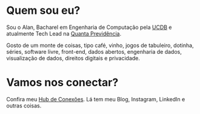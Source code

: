 # Quem sou eu?
Sou o Alan, Bacharel em Engenharia de Computação pela [UCDB](https://ucdb.br) e atualmente Tech Lead na [Quanta Previdência](https://www.quantaprevidencia.com.br/).

Gosto de um monte de coisas, tipo café, vinho, jogos de tabuleiro, dotinha, séries, software livre, front-end, dados abertos, engenharia de dados, visualização de dados, direitos digitais e privacidade.

# Vamos nos conectar?
Confira meu [Hub de Conexões](https://alantaranti.me). Lá tem meu Blog, Instagram, LinkedIn e outras coisas.
